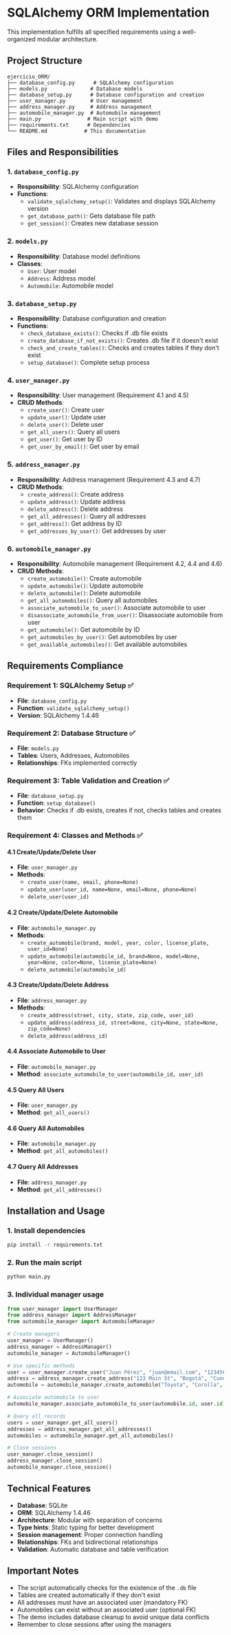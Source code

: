 # SQLAlchemy ORM Implementation

This implementation fulfills all specified requirements using a well-organized modular architecture.

## Project Structure

```
ejercicio_ORM/
├── database_config.py      # SQLAlchemy configuration
├── models.py              # Database models
├── database_setup.py      # Database configuration and creation
├── user_manager.py        # User management
├── address_manager.py     # Address management
├── automobile_manager.py  # Automobile management
├── main.py               # Main script with demo
├── requirements.txt      # Dependencies
└── README.md            # This documentation
```

## Files and Responsibilities

### 1. `database_config.py`
- **Responsibility**: SQLAlchemy configuration
- **Functions**:
  - `validate_sqlalchemy_setup()`: Validates and displays SQLAlchemy version
  - `get_database_path()`: Gets database file path
  - `get_session()`: Creates new database session

### 2. `models.py`
- **Responsibility**: Database model definitions
- **Classes**:
  - `User`: User model
  - `Address`: Address model
  - `Automobile`: Automobile model

### 3. `database_setup.py`
- **Responsibility**: Database configuration and creation
- **Functions**:
  - `check_database_exists()`: Checks if .db file exists
  - `create_database_if_not_exists()`: Creates .db file if it doesn't exist
  - `check_and_create_tables()`: Checks and creates tables if they don't exist
  - `setup_database()`: Complete setup process

### 4. `user_manager.py`
- **Responsibility**: User management (Requirement 4.1 and 4.5)
- **CRUD Methods**:
  - `create_user()`: Create user
  - `update_user()`: Update user
  - `delete_user()`: Delete user
  - `get_all_users()`: Query all users
  - `get_user()`: Get user by ID
  - `get_user_by_email()`: Get user by email

### 5. `address_manager.py`
- **Responsibility**: Address management (Requirement 4.3 and 4.7)
- **CRUD Methods**:
  - `create_address()`: Create address
  - `update_address()`: Update address
  - `delete_address()`: Delete address
  - `get_all_addresses()`: Query all addresses
  - `get_address()`: Get address by ID
  - `get_addresses_by_user()`: Get addresses by user

### 6. `automobile_manager.py`
- **Responsibility**: Automobile management (Requirement 4.2, 4.4 and 4.6)
- **CRUD Methods**:
  - `create_automobile()`: Create automobile
  - `update_automobile()`: Update automobile
  - `delete_automobile()`: Delete automobile
  - `get_all_automobiles()`: Query all automobiles
  - `associate_automobile_to_user()`: Associate automobile to user
  - `disassociate_automobile_from_user()`: Disassociate automobile from user
  - `get_automobile()`: Get automobile by ID
  - `get_automobiles_by_user()`: Get automobiles by user
  - `get_available_automobiles()`: Get available automobiles

## Requirements Compliance

### Requirement 1: SQLAlchemy Setup ✅
- **File**: `database_config.py`
- **Function**: `validate_sqlalchemy_setup()`
- **Version**: SQLAlchemy 1.4.46

### Requirement 2: Database Structure ✅
- **File**: `models.py`
- **Tables**: Users, Addresses, Automobiles
- **Relationships**: FKs implemented correctly

### Requirement 3: Table Validation and Creation ✅
- **File**: `database_setup.py`
- **Function**: `setup_database()`
- **Behavior**: Checks if .db exists, creates if not, checks tables and creates them

### Requirement 4: Classes and Methods ✅

#### 4.1 Create/Update/Delete User
- **File**: `user_manager.py`
- **Methods**:
  - `create_user(name, email, phone=None)`
  - `update_user(user_id, name=None, email=None, phone=None)`
  - `delete_user(user_id)`

#### 4.2 Create/Update/Delete Automobile
- **File**: `automobile_manager.py`
- **Methods**:
  - `create_automobile(brand, model, year, color, license_plate, user_id=None)`
  - `update_automobile(automobile_id, brand=None, model=None, year=None, color=None, license_plate=None)`
  - `delete_automobile(automobile_id)`

#### 4.3 Create/Update/Delete Address
- **File**: `address_manager.py`
- **Methods**:
  - `create_address(street, city, state, zip_code, user_id)`
  - `update_address(address_id, street=None, city=None, state=None, zip_code=None)`
  - `delete_address(address_id)`

#### 4.4 Associate Automobile to User
- **File**: `automobile_manager.py`
- **Method**: `associate_automobile_to_user(automobile_id, user_id)`

#### 4.5 Query All Users
- **File**: `user_manager.py`
- **Method**: `get_all_users()`

#### 4.6 Query All Automobiles
- **File**: `automobile_manager.py`
- **Method**: `get_all_automobiles()`

#### 4.7 Query All Addresses
- **File**: `address_manager.py`
- **Method**: `get_all_addresses()`

## Installation and Usage

### 1. Install dependencies
```bash
pip install -r requirements.txt
```

### 2. Run the main script
```bash
python main.py
```

### 3. Individual manager usage
```python
from user_manager import UserManager
from address_manager import AddressManager
from automobile_manager import AutomobileManager

# Create managers
user_manager = UserManager()
address_manager = AddressManager()
automobile_manager = AutomobileManager()

# Use specific methods
user = user_manager.create_user("Juan Pérez", "juan@email.com", "123456789")
address = address_manager.create_address("123 Main St", "Bogotá", "Cundinamarca", "110111", user.id)
automobile = automobile_manager.create_automobile("Toyota", "Corolla", 2020, "White", "ABC123")

# Associate automobile to user
automobile_manager.associate_automobile_to_user(automobile.id, user.id)

# Query all records
users = user_manager.get_all_users()
addresses = address_manager.get_all_addresses()
automobiles = automobile_manager.get_all_automobiles()

# Close sessions
user_manager.close_session()
address_manager.close_session()
automobile_manager.close_session()
```

## Technical Features

- **Database**: SQLite
- **ORM**: SQLAlchemy 1.4.46
- **Architecture**: Modular with separation of concerns
- **Type hints**: Static typing for better development
- **Session management**: Proper connection handling
- **Relationships**: FKs and bidirectional relationships
- **Validation**: Automatic database and table verification

## Important Notes

- The script automatically checks for the existence of the `.db` file
- Tables are created automatically if they don't exist
- All addresses must have an associated user (mandatory FK)
- Automobiles can exist without an associated user (optional FK)
- The demo includes database cleanup to avoid unique data conflicts
- Remember to close sessions after using the managers 